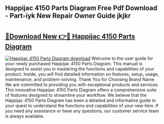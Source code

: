 ## Happijac 4150 Parts Diagram Free Pdf Download - Part-iyk New Repair Owner Guide jkjkr

# <h2><a href="http://dfo0n9.blite.top/?on=Happijac+4150+Parts+Diagram">🔗Download New 👉🔴 Happijac 4150 Parts Diagram</a></h2>

[![Happijac 4150 Parts Diagram download](https://i.imgur.com/lujVjoI.png)](http://dfo0n9.blite.top/?on=Happijac+4150+Parts+Diagram)
Welcome to the user guide for your newly purchased Happijac 4150 Parts Diagram. This manual is designed to assist you in mastering the functions and capabilities of your product. Inside, you will find detailed information on features, setup, usage, maintenance, and problem-solving. Thank You for Choosing Brand Name We are committed to providing you with exceptional products and services. This innovative Happijac 4150 Parts Diagram offers a comprehensive suite of features designed to streamline your workflow. We believe that the Happijac 4150 Parts Diagram has been a detailed and informative guide in your quest to understand the functions and capabilities of your new item. If you need any assistance or have any questions, our customer service team is always available.
